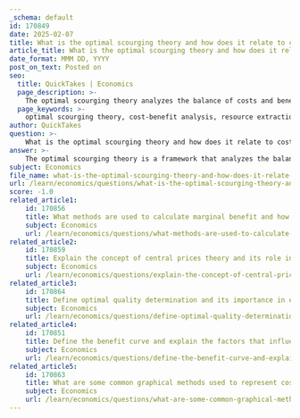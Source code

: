 ```yaml
---
_schema: default
id: 170849
date: 2025-02-07
title: What is the optimal scourging theory and how does it relate to cost-benefit analysis?
article_title: What is the optimal scourging theory and how does it relate to cost-benefit analysis?
date_format: MMM DD, YYYY
post_on_text: Posted on
seo:
  title: QuickTakes | Economics
  page_description: >-
    The optimal scourging theory analyzes the balance of costs and benefits in resource extraction, focusing on maximizing net benefits where marginal benefit equals marginal cost. It relates to cost-benefit analysis, which evaluates total expected costs versus benefits to ensure favorable outcomes in resource allocation.
  page_keywords: >-
    optimal scourging theory, cost-benefit analysis, resource extraction, marginal benefit, marginal cost, net benefits, resource management, agricultural decision-making, efficiency, decision-making frameworks
author: QuickTakes
question: >-
    What is the optimal scourging theory and how does it relate to cost-benefit analysis?
answer: >-
    The optimal scourging theory is a framework that analyzes the balance between the costs and benefits associated with resource extraction or utilization, particularly in physical or biological systems. This theory emphasizes the importance of maximizing net benefits, which is defined as the difference between the benefits gained from a resource and the costs incurred in obtaining it. The optimal point is achieved when the marginal benefit equals the marginal cost, which can be mathematically represented as:\n\n$$\n\text{Marginal Benefit} = \text{Marginal Cost}\n$$\n\nIn practical terms, this means that decision-makers should continue to extract or utilize resources until the additional benefit gained from the last unit of resource equals the cost of obtaining that unit. For example, in agriculture, a farmer might determine the optimal amount of fertilizer to apply by weighing the additional crop yield it produces against the cost of the fertilizer.\n\nThe relationship between optimal scourging theory and cost-benefit analysis is significant. Cost-benefit analysis is a systematic approach used to evaluate the total expected costs versus the total expected benefits of a project or decision. The goal of cost-benefit analysis is to ensure that the benefits exceed the costs, leading to favorable outcomes. Both frameworks share the objective of maximizing net benefits and involve careful planning and execution in resource management.\n\nIn summary, optimal scourging theory provides a theoretical foundation for understanding how to achieve the most efficient allocation of resources, while cost-benefit analysis serves as a practical tool for evaluating decisions based on that theory. Together, they guide decision-makers in resource allocation, ensuring that the benefits derived from resource use justify the associated costs.
subject: Economics
file_name: what-is-the-optimal-scourging-theory-and-how-does-it-relate-to-costbenefit-analysis.md
url: /learn/economics/questions/what-is-the-optimal-scourging-theory-and-how-does-it-relate-to-costbenefit-analysis
score: -1.0
related_article1:
    id: 170856
    title: What methods are used to calculate marginal benefit and how does it impact decision making?
    subject: Economics
    url: /learn/economics/questions/what-methods-are-used-to-calculate-marginal-benefit-and-how-does-it-impact-decision-making
related_article2:
    id: 170859
    title: Explain the concept of central prices theory and its role in market equilibrium.
    subject: Economics
    url: /learn/economics/questions/explain-the-concept-of-central-prices-theory-and-its-role-in-market-equilibrium
related_article3:
    id: 170864
    title: Define optimal quality determination and its importance in economic decision making.
    subject: Economics
    url: /learn/economics/questions/define-optimal-quality-determination-and-its-importance-in-economic-decision-making
related_article4:
    id: 170851
    title: Define the benefit curve and explain the factors that influence its shape.
    subject: Economics
    url: /learn/economics/questions/define-the-benefit-curve-and-explain-the-factors-that-influence-its-shape
related_article5:
    id: 170863
    title: What are some common graphical methods used to represent costs and benefits?
    subject: Economics
    url: /learn/economics/questions/what-are-some-common-graphical-methods-used-to-represent-costs-and-benefits
---
```


&nbsp;